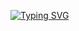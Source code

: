 [![Typing SVG](https://readme-typing-svg.demolab.com?font=SF+UI+Display+Heavy&size=310&duration=2100&pause=121&color=D9B4F7&background=FF000000&center=true&vCenter=true&width=3210&height=821&lines=hawk+tuah;+i'm+yzwr+(ply))](https://git.io/typing-svg)

<!--
**YazWare/YazWare** is a ✨ _special_ ✨ repository because its `README.md` (this file) appears on your GitHub profile.

Here are some ideas to get you started:

- 🔭 I’m currently working on ...
- 🌱 I’m currently learning ...
- 👯 I’m looking to collaborate on ...
- 🤔 I’m looking for help with ...
- 💬 Ask me about ...
- 📫 How to reach me: ...
- 😄 Pronouns: ...
- ⚡ Fun fact: ...
-->
